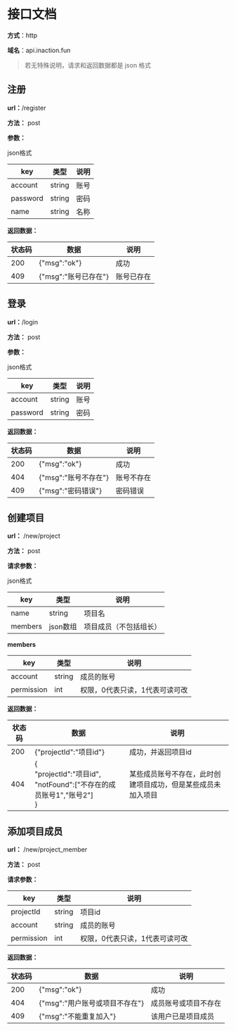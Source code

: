 # 接口文档

**方式**：http

**域名**：api.inaction.fun

> 若无特殊说明，请求和返回数据都是 json 格式

## 注册

**url：**/register

**方法：** post

**参数：**

json格式

| key      | 类型   | 说明 |
| -------- | ------ | ---- |
| account  | string | 账号 |
| password | string | 密码 |
| name     | string | 名称 |

**返回数据：**

| 状态码 | 数据                 | 说明       |
| ------ | -------------------- | ---------- |
| 200    | {"msg":"ok"}         | 成功       |
| 409    | {"msg":"账号已存在"} | 账号已存在 |

## 登录

**url：**/login

**方法：** post

**参数：**

json格式

| key      | 类型   | 说明 |
| -------- | ------ | ---- |
| account  | string | 账号 |
| password | string | 密码 |

**返回数据：**

| 状态码 | 数据                 | 说明       |
| ------ | -------------------- | ---------- |
| 200    | {"msg":"ok"}         | 成功       |
| 404    | {"msg":"账号不存在"} | 账号不存在 |
| 409    | {"msg":"密码错误"}   | 密码错误   |

## 创建项目

**url：** /new/project

**方法：** post

**请求参数：**

json格式

| key     | 类型     | 说明                   |
| ------- | -------- | ---------------------- |
| name    | string   | 项目名                 |
| members | json数组 | 项目成员（不包括组长） |

**members**

| key        | 类型   | 说明                           |
| ---------- | ------ | ------------------------------ |
| account    | string | 成员的账号                     |
| permission | int    | 权限，0代表只读，1代表可读可改 |

**返回数据：**

| 状态码 | 数据                                                         | 说明                                                         |
| ------ | ------------------------------------------------------------ | ------------------------------------------------------------ |
| 200    | {"projectId":"项目id"}                                       | 成功，并返回项目id                                           |
| 404    | {<br/>"projectId":"项目id",<br/>"notFound":["不存在的成员账号1","账号2"]<br/>} | 某些成员账号不存在，此时创建项目成功，但是某些成员未加入项目 |

## 添加项目成员

**url：** /new/project_member

**方法：** post

**请求参数：**

| key        | 类型   | 说明                           |
| ---------- | ------ | ------------------------------ |
| projectId  | string | 项目id                         |
| account    | string | 成员的账号                     |
| permission | int    | 权限，0代表只读，1代表可读可改 |

**返回数据：**

| 状态码 | 数据                           | 说明                 |
| ------ | ------------------------------ | -------------------- |
| 200    | {"msg":"ok"}                   | 成功                 |
| 404    | {"msg":"用户账号或项目不存在"} | 成员账号或项目不存在 |
| 409    | {"msg":"不能重复加入"}         | 该用户已是项目成员   |

